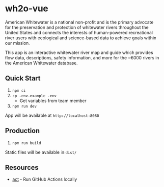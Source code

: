 # wh2o-vue

American Whitewater is a national non-profit and is the primary advocate for the preservation and protection of whitewater rivers throughout the United States and connects the interests of human-powered recreational river users with ecological and science-based data to achieve goals within our mission.

This app is an interactive whitewater river map and guide which provides flow data, descriptions, safety information, and more for the ~6000 rivers in the American Whitewater database.

## Quick Start

1. `npm ci`
2. `cp .env.example .env`
  	- Get variables from team member
3. `npm run dev`

App will be available at `http://localhost:8080`

## Production 

1. `npm run build`

Static files will be available in `dist/`

## Resources

- [act](https://github.com/nektos/act) - Run GitHub Actions locally
